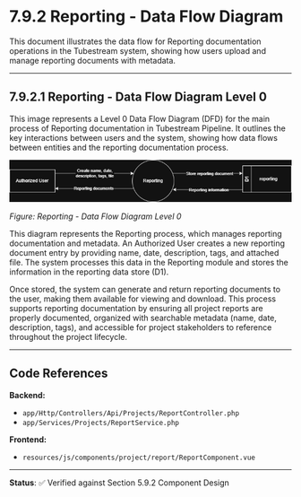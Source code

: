 # 7.9.2 Reporting - Data Flow Diagram

This document illustrates the data flow for Reporting documentation operations in the Tubestream system, showing how users upload and manage reporting documents with metadata.

---

## 7.9.2.1 Reporting - Data Flow Diagram Level 0

This image represents a Level 0 Data Flow Diagram (DFD) for the main process of Reporting documentation in Tubestream Pipeline. It outlines the key interactions between users and the system, showing how data flows between entities and the reporting documentation process.

![7.9.2-Reporting-0.png](7.9.2-Reporting-0.png)

*Figure: Reporting - Data Flow Diagram Level 0*

This diagram represents the Reporting process, which manages reporting documentation and metadata. An Authorized User creates a new reporting document entry by providing name, date, description, tags, and attached file. The system processes this data in the Reporting module and stores the information in the reporting data store (D1).

Once stored, the system can generate and return reporting documents to the user, making them available for viewing and download. This process supports reporting documentation by ensuring all project reports are properly documented, organized with searchable metadata (name, date, description, tags), and accessible for project stakeholders to reference throughout the project lifecycle.

---

## Code References

**Backend:**
- `app/Http/Controllers/Api/Projects/ReportController.php`
- `app/Services/Projects/ReportService.php`

**Frontend:**
- `resources/js/components/project/report/ReportComponent.vue`

---

**Status**: ✅ Verified against Section 5.9.2 Component Design
